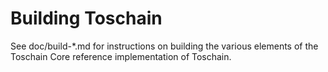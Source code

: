 Building Toschain
================

See doc/build-*.md for instructions on building the various
elements of the Toschain Core reference implementation of Toschain.
